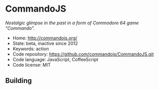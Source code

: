 # CommandoJS

_Nostalgic glimpse in the past in a form of Commodore 64 game "Commando"._

- Home: http://commandojs.org/
- State: beta, inactive since 2012
- Keywords: action
- Code repository: https://github.com/commandojs/CommandoJS.git
- Code language: JavaScript, CoffeeScript
- Code license: MIT

## Building


